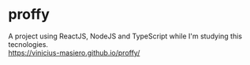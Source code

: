 # proffy

A project using ReactJS, NodeJS and TypeScript while I'm studying this tecnologies.  
https://vinicius-masiero.github.io/proffy/
